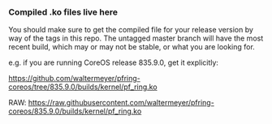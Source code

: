 ### Compiled .ko files live here

You should make sure to get the compiled file for your release version by way of the tags in this repo. The untagged master branch will have the most recent build, which may or may not be stable, or what you are looking for.

e.g. if you are running CoreOS release 835.9.0, get it explicitly:

https://github.com/waltermeyer/pfring-coreos/tree/835.9.0/builds/kernel/pf_ring.ko

RAW:
https://raw.githubusercontent.com/waltermeyer/pfring-coreos/835.9.0/builds/kernel/pf_ring.ko
